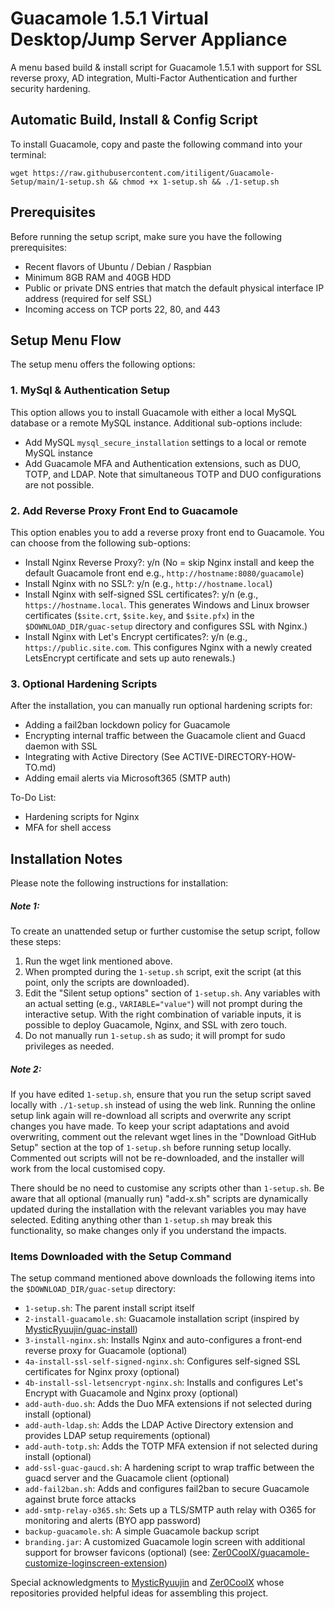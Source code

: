 # Guacamole 1.5.1 Virtual Desktop/Jump Server Appliance

A menu based build & install script for Guacamole 1.5.1 with support for SSL reverse proxy, AD integration, Multi-Factor Authentication and further security hardening.

## Automatic Build, Install & Config Script

To install Guacamole, copy and paste the following command into your terminal:

```
wget https://raw.githubusercontent.com/itiligent/Guacamole-Setup/main/1-setup.sh && chmod +x 1-setup.sh && ./1-setup.sh
```

## Prerequisites

Before running the setup script, make sure you have the following prerequisites:

- Recent flavors of Ubuntu / Debian / Raspbian
- Minimum 8GB RAM and 40GB HDD
- Public or private DNS entries that match the default physical interface IP address (required for self SSL)
- Incoming access on TCP ports 22, 80, and 443

## Setup Menu Flow

The setup menu offers the following options:

### 1. MySql & Authentication Setup

This option allows you to install Guacamole with either a local MySQL database or a remote MySQL instance. Additional sub-options include:

- Add MySQL `mysql_secure_installation` settings to a local or remote MySQL instance
- Add Guacamole MFA and Authentication extensions, such as DUO, TOTP, and LDAP. Note that simultaneous TOTP and DUO configurations are not possible.

### 2. Add Reverse Proxy Front End to Guacamole

This option enables you to add a reverse proxy front end to Guacamole. You can choose from the following sub-options:

- Install Nginx Reverse Proxy?: y/n (No = skip Nginx install and keep the default Guacamole front end e.g., `http://hostname:8080/guacamole`)
- Install Nginx with no SSL?: y/n (e.g., `http://hostname.local`)
- Install Nginx with self-signed SSL certificates?: y/n (e.g., `https://hostname.local`. This generates Windows and Linux browser certificates (`$site.crt`, `$site.key`, and `$site.pfx`) in the `$DOWNLOAD_DIR/guac-setup` directory and configures SSL with Nginx.)
- Install Nginx with Let's Encrypt certificates?: y/n (e.g., `https://public.site.com`. This configures Nginx with a newly created LetsEncrypt certificate and sets up auto renewals.)

### 3. Optional Hardening Scripts

After the installation, you can manually run optional hardening scripts for:

- Adding a fail2ban lockdown policy for Guacamole
- Encrypting internal traffic between the Guacamole client and Guacd daemon with SSL
- Integrating with Active Directory (See ACTIVE-DIRECTORY-HOW-TO.md) 
- Adding email alerts via Microsoft365 (SMTP auth)

To-Do List:

- Hardening scripts for Nginx
- MFA for shell access

## Installation Notes

Please note the following instructions for installation:

##### Note 1:

To create an unattended setup or further customise the setup script, follow these steps:
1. Run the wget link mentioned above.
2. When prompted during the `1-setup.sh` script, exit the script (at this point, only the scripts are downloaded).
3. Edit the "Silent setup options" section of `1-setup.sh`. Any variables with an actual setting (e.g., `VARIABLE="value"`) will not prompt during the interactive setup. With the right combination of variable inputs, it is possible to deploy Guacamole, Nginx, and SSL with zero touch.
3. Do not manually run `1-setup.sh` as sudo; it will prompt for sudo privileges as needed.


##### Note 2:

If you have edited `1-setup.sh`, ensure that you run the setup script saved locally with `./1-setup.sh` instead of using the web link. Running the online setup link again will re-download all scripts and overwrite any script changes you have made. To keep your script adaptations and avoid overwriting, comment out the relevant wget lines in the "Download GitHub Setup" section at the top of `1-setup.sh` before running setup locally. Commented out scripts will not be re-downloaded, and the installer will work from the local customised copy.


There should be no need to customise any scripts other than `1-setup.sh`. Be aware that all optional (manually run) "add-x.sh" scripts are dynamically updated during the installation with the relevant variables you may have selected. Editing anything other than `1-setup.sh` may break this functionality, so make changes only if you understand the impacts.

### Items Downloaded with the Setup Command

The setup command mentioned above downloads the following items into the `$DOWNLOAD_DIR/guac-setup` directory:

- `1-setup.sh`: The parent install script itself
- `2-install-guacamole.sh`: Guacamole installation script (inspired by [MysticRyuujin/guac-install](https://github.com/MysticRyuujin/guac-install))
- `3-install-nginx.sh`: Installs Nginx and auto-configures a front-end reverse proxy for Guacamole (optional)
- `4a-install-ssl-self-signed-nginx.sh`: Configures self-signed SSL certificates for Nginx proxy (optional)
- `4b-install-ssl-letsencrypt-nginx.sh`: Installs and configures Let's Encrypt with Guacamole and Nginx proxy (optional)
- `add-auth-duo.sh`: Adds the Duo MFA extensions if not selected during install (optional)
- `add-auth-ldap.sh`: Adds the LDAP Active Directory extension and provides LDAP setup requirements (optional)
- `add-auth-totp.sh`: Adds the TOTP MFA extension if not selected during install (optional)
- `add-ssl-guac-gaucd.sh`: A hardening script to wrap traffic between the guacd server and the Guacamole client (optional)
- `add-fail2ban.sh`: Adds and configures fail2ban to secure Guacamole against brute force attacks
- `add-smtp-relay-o365.sh`: Sets up a TLS/SMTP auth relay with O365 for monitoring and alerts (BYO app password)
- `backup-guacamole.sh`: A simple Guacamole backup script
- `branding.jar`: A customized Guacamole login screen with additional support for browser favicons (optional) (see: [Zer0CoolX/guacamole-customize-loginscreen-extension](https://github.com/Zer0CoolX/guacamole-customize-loginscreen-extension))

Special acknowledgments to [MysticRyuujin](https://github.com/MysticRyuujin/guac-install) and [Zer0CoolX](https://github.com/Zer0CoolX/guacamole-customize-loginscreen-extension) whose repositories provided helpful ideas for assembling this project.